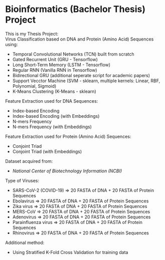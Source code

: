 # Bioinformatics (Bachelor Thesis) Project
This is my Thesis Project:<br>
Virus Classification based on DNA and Protein (Amino Acid) Sequences using:
- Temporal Convolutional Networks (TCN) built from scratch
- Gated Recurrent Unit (GRU - Tensorflow)
- Long Short-Term Memory (LSTM - Tensorflow)
- Regular RNN (Vanilla RNN in Tensorflow)
- Bidirectional GRU (additional seperate script for academic papers)
- Support Vecctor Machine (SVM - sklearn, multiple kernels: Linear, RBF, Polynomial, Sigmoid)
- K-Means Clustering (K-Means - sklearn)

Feature Extraction used for DNA Sequences:<br>
- Index-based Encoding
- Index-based Encoding (with Embeddings)
- N-mers Frequency
- N-mers Frequency (with Embeddings)


Feature Extraction used for Protein (Amino Acid) Sequences:<br>
- Conjoint Triad
- Conjoint Triad (with Embeddings)


Dataset acquired from:<br>
- <i>National Center of Biotechnology Information (NCBI)</i>

Type of Viruses:<br>
- SARS-CoV-2 (COVID-19) => 20 FASTA of DNA + 20 FASTA of Protein Sequences
- Ebolavirus  => 20 FASTA of DNA + 20 FASTA of Protein Sequences
- Zika virus  => 20 FASTA of DNA + 20 FASTA of Protein Sequences
- MERS-CoV  => 20 FASTA of DNA + 20 FASTA of Protein Sequences
- Adenovirus  => 20 FASTA of DNA + 20 FASTA of Protein Sequences
- Parainfluenza virus  => 20 FASTA of DNA + 20 FASTA of Protein Sequences
- Rhinovirus  => 20 FASTA of DNA + 20 FASTA of Protein Sequences


Additional method:<br>
- Using Stratified K-Fold Cross Validation for training data
